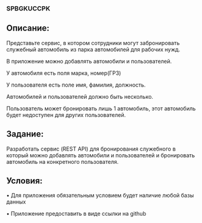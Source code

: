 ### SPBGKUCCPK

## Описание:

Представьте сервис, в котором сотрудники могут забронировать служебный автомобиль из парка автомобилей для рабочих нужд.

В приложение можно добавлять автомобили и пользователей.

У автомобиля есть поля марка, номер(ГРЗ)

У пользователя есть поле имя, фамилия, должность.

Автомобилей и пользователей должно быть несколько.

Пользователь может бронировать лишь 1 автомобиль, этот автомобиль будет недоступен для других пользователей.

## Задание:

Разработать сервис (REST API) для бронирования служебного в который можно добавлять автомобили и пользователей и бронировать автомобиль на конкретного пользователя.

## Условия:

• Для приложения обязательным условием будет наличие любой базы данных

• Приложение предоставить в виде ссылки на github